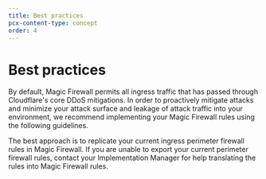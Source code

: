 ```yaml
---
title: Best practices
pcx-content-type: concept
order: 4
---
```


# Best practices

By default, Magic Firewall permits all ingress traffic that has passed through Cloudflare's core DDoS mitigations. In order to proactively mitigate attacks and minimize your attack surface and leakage of attack traffic into your environment, we recommend implementing your Magic Firewall rules using the following guidelines.

The best approach is to replicate your current ingress perimeter firewall rules in Magic Firewall. If you are unable to export your current perimeter firewall rules, contact your Implementation Manager for help translating the rules into Magic Firewall rules.

<DirectoryListing path="/best-practices"/>
